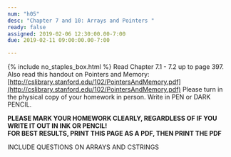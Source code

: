 ```yaml
---
num: "h05"
desc: "Chapter 7 and 10: Arrays and Pointers "
ready: false
assigned: 2019-02-06 12:30:00.00-7:00
due: 2019-02-11 09:00:00.00-7:00

---
```

{% include no_staples_box.html %}
Read Chapter 7.1 - 7.2 up to page 397. Also read this handout on Pointers and Memory: [http://cslibrary.stanford.edu/102/PointersAndMemory.pdf](http://cslibrary.stanford.edu/102/PointersAndMemory.pdf) Please turn in the physical copy of your homework in person. Write in PEN or DARK PENCIL.

<b>PLEASE MARK YOUR HOMEWORK CLEARLY, REGARDLESS OF IF YOU WRITE IT OUT IN INK OR PENCIL!<br/>
FOR BEST RESULTS, PRINT THIS PAGE AS A PDF, THEN PRINT THE PDF</b>

INCLUDE QUESTIONS ON ARRAYS AND CSTRINGS